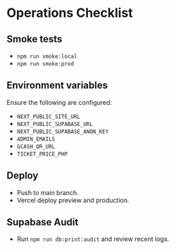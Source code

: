 # Operations Checklist

## Smoke tests
- `npm run smoke:local`
- `npm run smoke:prod`

## Environment variables
Ensure the following are configured:
- `NEXT_PUBLIC_SITE_URL`
- `NEXT_PUBLIC_SUPABASE_URL`
- `NEXT_PUBLIC_SUPABASE_ANON_KEY`
- `ADMIN_EMAILS`
- `GCASH_QR_URL`
- `TICKET_PRICE_PHP`

## Deploy
- Push to main branch.
- Vercel deploy preview and production.

## Supabase Audit
- Run `npm run db:print:audit` and review recent logs.
